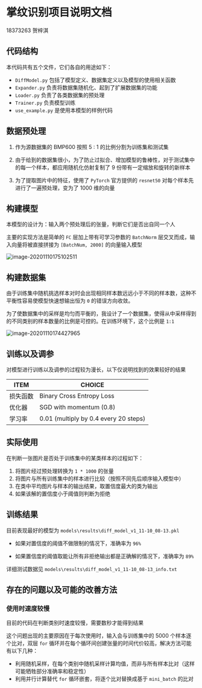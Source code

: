 # 掌纹识别项目说明文档

18373263 贺梓淇

## 代码结构

本代码共有五个文件，它们各自的用途如下：

- `DiffModel.py` 包括了模型定义、数据集定义以及模型的使用相关函数
- `Expander.py` 负责将数据集随机化、起到了扩展数据集的功能
- `Loader.py` 负责了各类数据集的预处理
- `Trainer.py` 负责模型训练
- `use_example.py` 是使用本模型的样例代码

## 数据预处理

1. 作为源数据集的 BMP600 按照 5 : 1 的比例分割为训练集和测试集

2. 由于给到的数据集很小，为了防止过拟合、增加模型的鲁棒性，对于测试集中的每一个样本，都应用随机化仿射复制了 9 份带有一定缩放和旋转的新样本
3. 为了提取图片中的特征，使用了 `PyTorch` 官方提供的 `resnet50` 对每个样本先进行了一遍预处理，变为了 1000 维的向量

## 构建模型

本模型的设计为：输入两个预处理后的张量，判断它们是否出自同一个人

主要的实现方法是简单的 `FC` 层加上带有可学习参数的 `BatchNorm` 层交叉而成，输入向量将被直接拼接为 `[BatchNum, 2000]` 的向量输入模型

![image-20201110175102511](C:\Users\APass\AppData\Roaming\Typora\typora-user-images\image-20201110175102511.png)

## 构建数据集

由于训练集中随机挑选样本对时会出现相同样本数远远小于不同的样本数，这种不平衡性容易使模型快速想输出恒为 `0` 的错误方向收敛。

为了使数据集中的采样是均匀而平衡的，我设计了一个数据集，使得从中采样得到的不同类别的样本数量的比例是可控的。在训练环境下，这个比例是 `1:1`

<img src="C:\Users\APass\AppData\Roaming\Typora\typora-user-images\image-20201110174427965.png" alt="image-20201110174427965"/>

## 训练以及调参

对模型进行训练以及调参的过程较为漫长，以下仅说明找到的效果较好的结果

| ITEM     | CHOICE                                |
| -------- | ------------------------------------- |
| 损失函数 | Binary Cross Entropy Loss             |
| 优化器   | SGD with momentum (0.8)               |
| 学习率   | 0.01 (multiply by 0.4 every 20 steps) |

## 实际使用

在判断一张图片是否处于训练集中的某类样本的过程如下：

1. 将图片经过预处理转换为 `1 * 1000` 的张量
2. 将图片与所有训练集中的样本进行比较（按照不同先后顺序输入模型中）
3. 在类中平均图片与样本的输出结果，取置信度最大的类为输出
4. 如果该解的置信度小于阈值则判断为拒绝

## 训练结果

目前表现最好的模型为 `models\results\diff_model_v1_11-10_08-13.pkl`

- 如果对置信度的阈值不做限制的情况下，准确率为 `96%`

- 如果置信度的阈值取能让所有非拒绝输出都是正确解的情况下，准确率为 `89%`

详细测试数据见 `models\results\diff_model_v1_11-10_08-13_info.txt`

## 存在的问题以及可能的改善方法

### 使用时速度较慢

目前的代码在判断类别时速度较慢，需要数秒才能得到结果

这个问题出现的主要原因在于每次使用时，输入会与训练集中的 5000 个样本逐个比对，双层 `for` 循环并在每个循环间创建张量的时间代价较高，解决方法可能有以下几种：

- 利用随机采样，在每个类别中随机采样计算均值，而非与所有样本比对（这样可能牺牲部分准确率和稳定性）
- 利用并行计算替代 `for` 循环嵌套，将逐个比对替换成基于 `mini_batch` 的比对

### 

